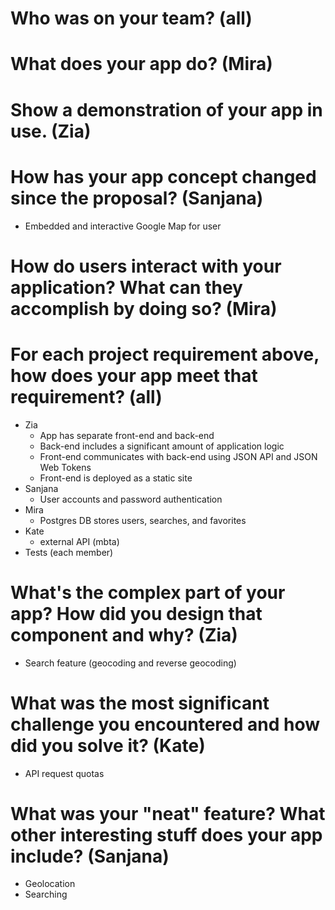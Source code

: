 # Who was on your team? (all)

# What does your app do? (Mira)

# Show a demonstration of your app in use. (Zia)

# How has your app concept changed since the proposal? (Sanjana)
* Embedded and interactive Google Map for user

# How do users interact with your application? What can they accomplish by doing so? (Mira)

# For each project requirement above, how does your app meet that requirement? (all)
* Zia
	- App has separate front-end and back-end 
	- Back-end includes a significant amount of application logic
	- Front-end communicates with back-end using JSON API and JSON Web Tokens
	- Front-end is deployed as a static site
* Sanjana
	- User accounts and password authentication
* Mira 
	- Postgres DB stores users, searches, and favorites
* Kate
	- external API (mbta)
* Tests (each member)

# What's the complex part of your app? How did you design that component and why? (Zia)
* Search feature (geocoding and reverse geocoding)

# What was the most significant challenge you encountered and how did you solve it? (Kate)
* API request quotas

# What was your "neat" feature? What other interesting stuff does your app include? (Sanjana)
* Geolocation 
* Searching